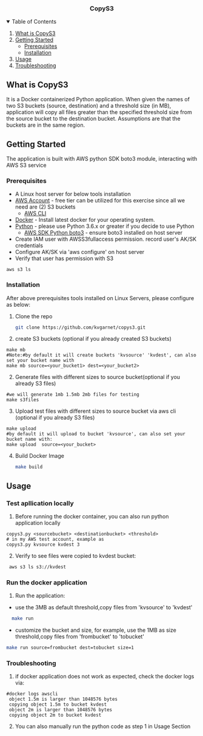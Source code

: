 


<p align="center">
  
  <h3 align="center">CopyS3</h3>

  </p>



<!-- TABLE OF CONTENTS -->
<details open="open">
  <summary>Table of Contents</summary>
  <ol>
    <li>
      <a href="#what-is-copys3">What is CopyS3</a>
     </li>
    <li>
      <a href="#getting-started">Getting Started</a>
      <ul>
        <li><a href="#prerequisites">Prerequisites</a></li>
        <li><a href="#installation">Installation</a></li>
      </ul>
    </li>
    <li><a href="#usage">Usage</a></li>
    <li><a href="#troubleshooting">Troubleshooting</a></li>
 </ol>
</details>



## What is CopyS3
It is a Docker containerized Python application. 
When given the names of two S3 buckets (source, destination) and a threshold size (in MB), application will copy
all files greater than the specified threshold size from the source bucket to the destination bucket.
Assumptions are that the buckets are in the same region.


<!-- GETTING STARTED -->
## Getting Started

The application is built with AWS python SDK boto3 module, interacting with AWS S3 service

### Prerequisites
- A Linux host server for below tools installation
- [AWS Account](https://aws.amazon.com/free/?nc2=h_ql_pr) - free tier can be utilized for this exercise since all we need are (2) S3 buckets
  - [AWS CLI ](https://docs.aws.amazon.com/cli/latest/userguide/install-cliv1.html)
- [Docker](https://docs.docker.com/install/)  - Install latest docker for your operating system.
- [Python](https://www.python.org)  - please use Python 3.6.x or greater if you decide to use Python
  - [AWS SDK Python boto3](https://aws.amazon.com/sdk-for-python/) - ensure boto3 installed on host server
- Create IAM user with AWSS3fullaccess permission. record user's AK/SK credentials
- Configure AK/SK via 'aws configure' on host server
- Verify that user has permission  with S3
```
aws s3 ls
```

### Installation
After above prerequisites tools installed on Linux Servers, please configure as below:

1. Clone the repo
   ```sh
   git clone https://github.com/kvgarnet/copys3.git
   ```
2. create S3 buckets (optional if you already created S3 buckets)
```
make mb
#Note:#by default it will create buckets 'kvsource' 'kvdest', can also set your bucket name with
make mb source=<your_bucket1> dest=<your_bucket2>
```
2. Generate files with different sizes to source bucket(optional if you already S3 files)
```
#we will generate 1mb 1.5mb 2mb files for testing
make s3files
```
3. Upload test files with different sizes to source bucket via aws cli (optional if you already S3 files)
```
make upload 
#by default it will upload to bucket 'kvsource', can also set your bucket name with:
make upload  source=<your_bucket>
```
4. Build Docker Image
   ```sh
   make build 
   ```

## Usage
### Test apllication locally
1. Before running the docker container, you can also run python application locally
```
copys3.py <sourcebucket> <destinationbucket> <threshold>
# in my AWS test account, example as
copys3.py kvsource kvdest 3
```
2. Verify to see files were copied to kvdest bucket:
```sh
 aws s3 ls s3://kvdest
```

### Run the docker application

1. Run the application:
- use the 3MB as default threshold,copy files from 'kvsource' to 'kvdest'
```sh
  make run
```
- customize the bucket and size, for example, use the 1MB as size threshold,copy files from 'frombucket' to 'tobucket'
```sh
make run source=frombucket dest=tobucket size=1
```



<!-- ROADMAP -->
### Troubleshooting
1. if docker application does not work as expected, check the docker logs via:
```
#docker logs awscli
 object 1.5m is larger than 1048576 bytes
 copying object 1.5m to bucket kvdest
 object 2m is larger than 1048576 bytes
 copying object 2m to bucket kvdest
```

2. You can also manually run the python code as step 1 in Usage Section

